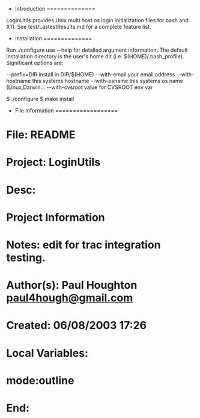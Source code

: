 
* Introduction
==============

LoginUtils provides Unix multi host os login initialization
files for bash and X11. See test/LastestResults.md for a complete
feature list.

* Installation
==============

Run ./configure use --help for detailed argument information. The
default installation directory is the user's home dir (i.e.
$(HOME)/.bash_profile). Significant options are:

  --prefix=DIR	    install in DIR/$(HOME)
  --with-email      your email address
  --with-hostname   this systems hostname
  --with-osname     this systems os name (Linux,Darwin...
  --with-cvsroot    value for CVSROOT env var

  $ ./configure
  $ make install


* File Information
==================

#
# File:		README
# Project:	LoginUtils 
# Desc:
#
#   Project Information
#
# Notes: edit for trac integration testing.
#
# Author(s):   Paul Houghton paul4hough@gmail.com
# Created:     06/08/2003 17:26
#

# Local Variables:
# mode:outline
# End:
